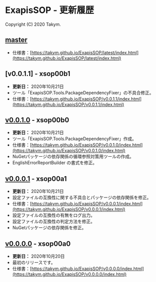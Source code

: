 ﻿# ExapisSOP - 更新履歴
Copyright (C) 2020 Takym.

## [master]
 * 仕様書：[https://takym.github.io/ExapisSOP/latest/index.html](https://takym.github.io/ExapisSOP/latest/index.html)
 
## [v0.0.1.1] - xsop00b1
 * **更新日：** 2020年10月21日
 * ツール「ExapisSOP.Tools.PackageDependencyFixer」の不具合修正。
 * 仕様書：[https://takym.github.io/ExapisSOP/v0.0.1.1/index.html](https://takym.github.io/ExapisSOP/v0.0.1.1/index.html)

## [v0.0.1.0] - xsop00b0
 * **更新日：** 2020年10月21日
 * ツール「ExapisSOP.Tools.PackageDependencyFixer」作成。
 * 仕様書：[https://takym.github.io/ExapisSOP/v0.0.1.0/index.html](https://takym.github.io/ExapisSOP/v0.0.1.0/index.html)
 * NuGetパッケージの依存関係の循環参照対策用ツールの作成。
 * EnglishErrorReportBuilder の書式を修正。

## [v0.0.0.1] - xsop00a1
 * **更新日：** 2020年10月21日
 * 設定ファイルの互換性に関する不具合とパッケージの依存関係を修正。
 * 仕様書：[https://takym.github.io/ExapisSOP/v0.0.0.1/index.html](https://takym.github.io/ExapisSOP/v0.0.0.1/index.html)
 * 設定ファイルの互換性の有無をログ出力。
 * 設定ファイルの互換性の判定方法を修正。
 * NuGetパッケージの依存関係を修正。

## [v0.0.0.0] - xsop00a0
 * **更新日：** 2020年10月20日
 * 最初のリリースです。
 * 仕様書：[https://takym.github.io/ExapisSOP/v0.0.0.0/index.html](https://takym.github.io/ExapisSOP/v0.0.0.0/index.html)

 
[master]: https://github.com/Takym/ExapisSOP/tree/master
[v0.0.1.0]: https://github.com/Takym/ExapisSOP/releases/tag/xsop00b0
[v0.0.0.1]: https://github.com/Takym/ExapisSOP/releases/tag/xsop00a1
[v0.0.0.0]: https://github.com/Takym/ExapisSOP/releases/tag/xsop00a0
